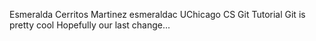 Esmeralda Cerritos Martinez esmeraldac
UChicago CS Git Tutorial
Git is pretty cool
Hopefully our last change...
